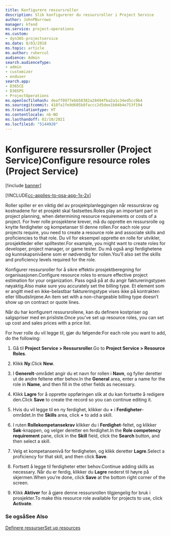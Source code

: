 ```yaml
---
title: Konfigurere ressursroller
description: Slik konfigurerer du ressursroller i Project Service
author: JohnPBurrows
manager: kfend
ms.service: project-operations
ms.custom:
- dyn365-projectservice
ms.date: 8/03/2018
ms.topic: article
ms.author: ruhercul
audience: Admin
search.audienceType:
- admin
- customizer
- enduser
search.app:
- D365CE
- D365PS
- ProjectOperations
ms.openlocfilehash: deaff0977ebb50382a28494fba2a1c34ed5cc9b4
ms.sourcegitcommit: 418fa1fe9d605b8faccc2d5dee1b04b4e753f194
ms.translationtype: HT
ms.contentlocale: nb-NO
ms.lasthandoff: 02/10/2021
ms.locfileid: "5144920"
---
```

# <a name="configure-resource-roles-project-service"></a><span data-ttu-id="a66bf-103">Konfigurere ressursroller (Project Service)</span><span class="sxs-lookup"><span data-stu-id="a66bf-103">Configure resource roles (Project Service)</span></span>

[!include [banner](../includes/psa-now-project-operations.md)]

[!INCLUDE[cc-applies-to-psa-app-1x-2x](../includes/cc-applies-to-psa-app-1x-2x.md)]

<span data-ttu-id="a66bf-104">Roller spiller er en viktig del av prosjektplanleggingen når ressurskrav og kostnadene for et prosjekt skal fastsettes.</span><span class="sxs-lookup"><span data-stu-id="a66bf-104">Roles play an important part in project planning, when determining resource requirements or costs of a project.</span></span> <span data-ttu-id="a66bf-105">For hver rolle prosjektene krever, må du opprette en ressursrolle og knytte ferdigheter og kompetanser til denne rollen.</span><span class="sxs-lookup"><span data-stu-id="a66bf-105">For each role your projects require, you need to create a resource role and associate skills and proficiencies to that role.</span></span> <span data-ttu-id="a66bf-106">Du vil for eksempel opprette en rolle for utvikler, prosjektleder eller spilltester.</span><span class="sxs-lookup"><span data-stu-id="a66bf-106">For example, you might want to create roles for developer, project manager, or game tester.</span></span> <span data-ttu-id="a66bf-107">Du må også angi ferdighetene og kunnskapsnivåene som er nødvendig for rollen.</span><span class="sxs-lookup"><span data-stu-id="a66bf-107">You’ll also set the skills and proficiency levels required for the role.</span></span>  
  
 <span data-ttu-id="a66bf-108">Konfigurer ressursroller for å sikre effektiv prosjektberegning for organisasjonen.</span><span class="sxs-lookup"><span data-stu-id="a66bf-108">Configure resource roles to ensure effective project estimation for your organization.</span></span>  <span data-ttu-id="a66bf-109">Pass også på at du angir faktureringstypen nøyaktig.</span><span class="sxs-lookup"><span data-stu-id="a66bf-109">Also make sure you accurately set the billing type.</span></span> <span data-ttu-id="a66bf-110">Et element som er angitt med en ikke-belastbar faktureringstype vises ikke på kontrakten eller tilbudslinjene.</span><span class="sxs-lookup"><span data-stu-id="a66bf-110">An item set with a non-chargeable billing type doesn’t show up on contract or quote lines.</span></span>  
  
 <span data-ttu-id="a66bf-111">Når du har konfigurert ressursrollene, kan du definere kostpriser og salgspriser med en prisliste.</span><span class="sxs-lookup"><span data-stu-id="a66bf-111">Once you’ve set up resource roles, you can set up cost and sales prices with a price list.</span></span>  
  
 <span data-ttu-id="a66bf-112">For hver rolle du vil legge til, gjør du følgende:</span><span class="sxs-lookup"><span data-stu-id="a66bf-112">For each role you want to add, do the following:</span></span>  
  
1.  <span data-ttu-id="a66bf-113">Gå til **Project Service > Ressursroller**.</span><span class="sxs-lookup"><span data-stu-id="a66bf-113">Go to **Project Service > Resource Roles**.</span></span>  
  
2.  <span data-ttu-id="a66bf-114">Klikk **Ny**.</span><span class="sxs-lookup"><span data-stu-id="a66bf-114">Click **New**.</span></span>  
  
3.  <span data-ttu-id="a66bf-115">I **Generelt**-området angir du et navn for rollen i **Navn**, og fyller deretter ut de andre feltene etter behov.</span><span class="sxs-lookup"><span data-stu-id="a66bf-115">In the **General** area, enter a name for the role in **Name**, and then fill in the other fields as necessary.</span></span>  
  
4.  <span data-ttu-id="a66bf-116">Klikk **Lagre** for å opprette oppføringen slik at du kan fortsette å redigere den.</span><span class="sxs-lookup"><span data-stu-id="a66bf-116">Click **Save** to create the record so you can continue editing it.</span></span>  
  
5.  <span data-ttu-id="a66bf-117">Hvis du vil legge til en ny ferdighet, klikker du **+** i **Ferdigheter**-området.</span><span class="sxs-lookup"><span data-stu-id="a66bf-117">In the **Skills** area, click **+** to add a skill.</span></span>  
  
6.  <span data-ttu-id="a66bf-118">I ruten **Rollekompetansekrav** klikker du i **Ferdighet**-feltet, og klikker **Søk**-knappen, og velger deretter en ferdighet.</span><span class="sxs-lookup"><span data-stu-id="a66bf-118">In the **Role competency requirement** pane, click in the **Skill** field, click the **Search** button, and then select a skill.</span></span>  
  
7.  <span data-ttu-id="a66bf-119">Velg et kompetansenivå for ferdigheten, og klikk deretter **Lagre**.</span><span class="sxs-lookup"><span data-stu-id="a66bf-119">Select a proficiency for that skill, and then click **Save**.</span></span>  
  
8.  <span data-ttu-id="a66bf-120">Fortsett å legge til ferdigheter etter behov.</span><span class="sxs-lookup"><span data-stu-id="a66bf-120">Continue adding skills as necessary.</span></span> <span data-ttu-id="a66bf-121">Når du er ferdig, klikker du **Lagre** nederst til høyre på skjermen.</span><span class="sxs-lookup"><span data-stu-id="a66bf-121">When you’re done, click **Save** at the bottom right corner of the screen.</span></span>  
  
9. <span data-ttu-id="a66bf-122">Klikk **Aktiver** for å gjøre denne ressursrollen tilgjengelig for bruk i prosjekter.</span><span class="sxs-lookup"><span data-stu-id="a66bf-122">To make this resource role available for projects to use, click **Activate**.</span></span>  
  
### <a name="see-also"></a><span data-ttu-id="a66bf-123">Se også</span><span class="sxs-lookup"><span data-stu-id="a66bf-123">See Also</span></span>  
 [<span data-ttu-id="a66bf-124">Definere ressurser</span><span class="sxs-lookup"><span data-stu-id="a66bf-124">Set up resources</span></span>](../psa/set-up-resources.md)
